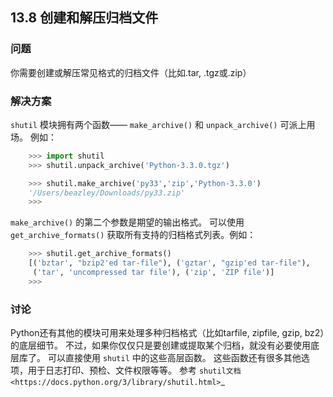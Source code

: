 ## 13.8 创建和解压归档文件 ##
### 问题 ###
你需要创建或解压常见格式的归档文件（比如.tar, .tgz或.zip）
### 解决方案 ###
``shutil`` 模块拥有两个函数—— ``make_archive()`` 和 ``unpack_archive()`` 可派上用场。
例如：
```python
    >>> import shutil
    >>> shutil.unpack_archive('Python-3.3.0.tgz')

    >>> shutil.make_archive('py33','zip','Python-3.3.0')
    '/Users/beazley/Downloads/py33.zip'
    >>>

```
``make_archive()`` 的第二个参数是期望的输出格式。
可以使用 ``get_archive_formats()`` 获取所有支持的归档格式列表。例如：
```python
    >>> shutil.get_archive_formats()
    [('bztar', "bzip2'ed tar-file"), ('gztar', "gzip'ed tar-file"),
     ('tar', 'uncompressed tar file'), ('zip', 'ZIP file')]
    >>>

```
### 讨论 ###
Python还有其他的模块可用来处理多种归档格式（比如tarfile, zipfile, gzip, bz2）的底层细节。
不过，如果你仅仅只是要创建或提取某个归档，就没有必要使用底层库了。
可以直接使用 ``shutil`` 中的这些高层函数。
这些函数还有很多其他选项，用于日志打印、预检、文件权限等等。
参考 `shutil文档 <https://docs.python.org/3/library/shutil.html>`_